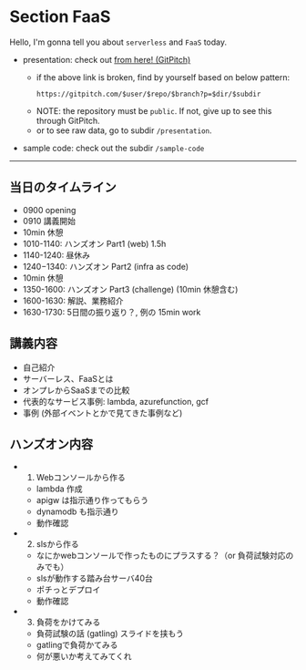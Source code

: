 # Section FaaS
Hello, I'm gonna tell you about `serverless` and `FaaS` today.

- presentation: check out [from here! (GitPitch)](https://gitpitch.com/take4mats/faas-handson?p=presentation)
  - if the above link is broken, find by yourself based on below pattern:
    ```
    https://gitpitch.com/$user/$repo/$branch?p=$dir/$subdir
    ```
  - NOTE: the repository must be `public`.  If not, give up to see this through GitPitch.
  - or to see raw data, go to subdir `/presentation`.

- sample code: check out the subdir `/sample-code`


---

## 当日のタイムライン
- 0900 opening
- 0910 講義開始
- 10min 休憩
- 1010-1140: ハンズオン Part1 (web) 1.5h
- 1140-1240: 昼休み
- 1240−1340: ハンズオン Part2 (infra as code)
- 10min 休憩
- 1350-1600: ハンズオン Part3 (challenge) (10min 休憩含む)
- 1600-1630: 解説、業務紹介
- 1630-1730: 5日間の振り返り？, 例の 15min work

## 講義内容
- 自己紹介
- サーバーレス、FaaSとは
- オンプレからSaaSまでの比較
- 代表的なサービス事例: lambda, azurefunction, gcf
- 事例 (外部イベントとかで見てきた事例など)

## ハンズオン内容
- 1. Webコンソールから作る
    - lambda 作成
    - apigw は指示通り作ってもらう
    - dynamodb も指示通り
    - 動作確認

- 2. slsから作る
    - なにかwebコンソールで作ったものにプラスする？（or 負荷試験対応のみでも）
    - slsが動作する踏み台サーバ40台
    - ポチっとデプロイ
    - 動作確認

- 3. 負荷をかけてみる
    - 負荷試験の話 (gatling) スライドを挟もう
    - gatlingで負荷かてみる
    - 何が悪いか考えてみてくれ
